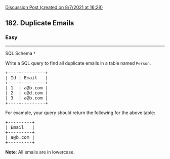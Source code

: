 [Discussion Post (created on 8/7/2021 at 16:28)](https://leetcode.com/problems/duplicate-emails/discuss/1391058/Using-Group-By)  
<h2>182. Duplicate Emails</h2><h3>Easy</h3><hr><div class="sql-schema-wrapper__3VBi"><a class="sql-schema-link__3cEg">SQL Schema<svg viewBox="0 0 24 24" width="1em" height="1em" class="icon__1Md2"><path fill-rule="evenodd" d="M10 6L8.59 7.41 13.17 12l-4.58 4.59L10 18l6-6z"></path></svg></a></div><div><p>Write a SQL query to find all duplicate emails in a table named <code>Person</code>.</p>

<pre>+----+---------+
| Id | Email   |
+----+---------+
| 1  | a@b.com |
| 2  | c@d.com |
| 3  | a@b.com |
+----+---------+
</pre>

<p>For example, your query should return the following for the above table:</p>

<pre>+---------+
| Email   |
+---------+
| a@b.com |
+---------+
</pre>

<p><strong>Note</strong>: All emails are in lowercase.</p>
</div>